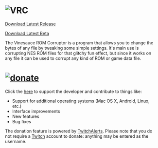 ![VRC](http://rikerz.github.io/VRC/images/vrc.png)
===
[Download Latest Release](http://github.com/Rikerz/VRC/raw/master/bin/Vinesauce%20ROM%20Corruptor%20v1.1.0.zip)

[Download Latest Beta](http://github.com/Rikerz/VRC/raw/master/bin/Vinesauce%20ROM%20Corruptor%20v1.2.1%20\(Beta\).zip)

The Vinesauce ROM Corruptor is a program that allows you to change the bytes of any file by tweaking some simple settings.
It's main use is corrupting NES ROM files for that glitchy fun effect, but since it works on any file it can be used to corrupt any kind of ROM or game data file.

[![donate](http://rikerz.github.io/VRC/images/donations.png)](https://www.twitchalerts.com/donate/rikerz)
===

Click the [here](https://www.twitchalerts.com/donate/rikerz) to support the developer and contribute to things like:

* Support for additional operating systems (Mac OS X, Android, Linux, etc.)
* Interface improvements
* New features
* Bug fixes

The donation feature is powered by [TwitchAlerts](http://www.twitchalerts.com).
Please note that you do not require a [Twitch](http://www.twitch.tv) account to donate: anything may be entered as the username. 
